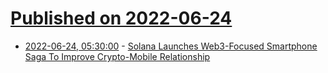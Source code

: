 # [Published on 2022-06-24](index.md)

* [2022-06-24, 05:30:00](https://mobile.slashdot.org/story/22/06/24/0441243/solana-launches-web3-focused-smartphone-saga-to-improve-crypto-mobile-relationship?utm_source=rss1.0mainlinkanon&utm_medium=feed) - [Solana Launches Web3-Focused Smartphone Saga To Improve Crypto-Mobile Relationship](https://mobile.slashdot.org/story/22/06/24/0441243/solana-launches-web3-focused-smartphone-saga-to-improve-crypto-mobile-relationship?utm_source=rss1.0mainlinkanon&utm_medium=feed)
